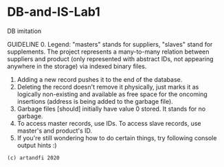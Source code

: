 # DB-and-IS-Lab1
DB imitation

GUIDELINE
0. Legend: "masters" stands for suppliers, "slaves" stand for supplements. The project represents a many-to-many relation between suppliers and product (only represented with abstract IDs, not appearing anywhere in the storage) via indexed binary files.
1. Adding a new record pushes it to the end of the database.
2. Deleting the record doesn't remove it physically, just marks it as logically non-existing and available as free space for the oncoming insertions (address is being added to the garbage file).
3. Garbage files [should] initially have value 0 stored. It stands for no garbage.
4. To access master records, use IDs. To access slave records, use master's and product's ID.
5. If you're still wondering how to do certain things, try following console output hints :)

~~~~~~~~~
(c) artandfi 2020
